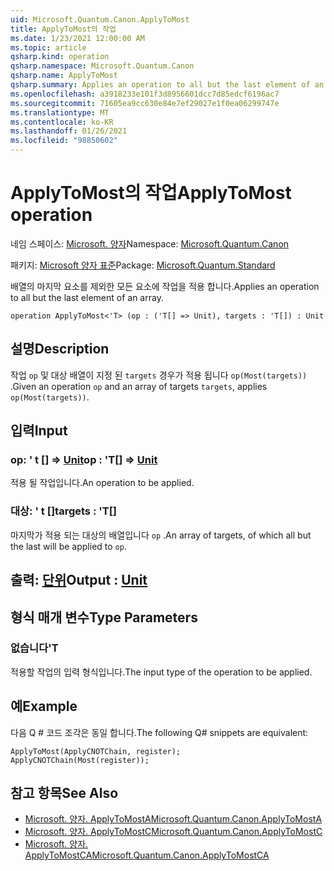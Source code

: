 ```yaml
---
uid: Microsoft.Quantum.Canon.ApplyToMost
title: ApplyToMost의 작업
ms.date: 1/23/2021 12:00:00 AM
ms.topic: article
qsharp.kind: operation
qsharp.namespace: Microsoft.Quantum.Canon
qsharp.name: ApplyToMost
qsharp.summary: Applies an operation to all but the last element of an array.
ms.openlocfilehash: a3918233e101f3d8956601dcc7d85edcf6196ac7
ms.sourcegitcommit: 71605ea9cc630e84e7ef29027e1f0ea06299747e
ms.translationtype: MT
ms.contentlocale: ko-KR
ms.lasthandoff: 01/26/2021
ms.locfileid: "98850602"
---
```

# <a name="applytomost-operation"></a><span data-ttu-id="21e80-102">ApplyToMost의 작업</span><span class="sxs-lookup"><span data-stu-id="21e80-102">ApplyToMost operation</span></span>

<span data-ttu-id="21e80-103">네임 스페이스: [Microsoft. 양자](xref:Microsoft.Quantum.Canon)</span><span class="sxs-lookup"><span data-stu-id="21e80-103">Namespace: [Microsoft.Quantum.Canon](xref:Microsoft.Quantum.Canon)</span></span>

<span data-ttu-id="21e80-104">패키지: [Microsoft 양자 표준](https://nuget.org/packages/Microsoft.Quantum.Standard)</span><span class="sxs-lookup"><span data-stu-id="21e80-104">Package: [Microsoft.Quantum.Standard](https://nuget.org/packages/Microsoft.Quantum.Standard)</span></span>


<span data-ttu-id="21e80-105">배열의 마지막 요소를 제외한 모든 요소에 작업을 적용 합니다.</span><span class="sxs-lookup"><span data-stu-id="21e80-105">Applies an operation to all but the last element of an array.</span></span>

```qsharp
operation ApplyToMost<'T> (op : ('T[] => Unit), targets : 'T[]) : Unit
```


## <a name="description"></a><span data-ttu-id="21e80-106">설명</span><span class="sxs-lookup"><span data-stu-id="21e80-106">Description</span></span>

<span data-ttu-id="21e80-107">작업 `op` 및 대상 배열이 지정 된 `targets` 경우가 적용 됩니다 `op(Most(targets))` .</span><span class="sxs-lookup"><span data-stu-id="21e80-107">Given an operation `op` and an array of targets `targets`, applies `op(Most(targets))`.</span></span>

## <a name="input"></a><span data-ttu-id="21e80-108">입력</span><span class="sxs-lookup"><span data-stu-id="21e80-108">Input</span></span>

### <a name="op--t--unit"></a><span data-ttu-id="21e80-109">op: ' t [] => [Unit](xref:microsoft.quantum.lang-ref.unit)</span><span class="sxs-lookup"><span data-stu-id="21e80-109">op : 'T[] => [Unit](xref:microsoft.quantum.lang-ref.unit)</span></span> 

<span data-ttu-id="21e80-110">적용 될 작업입니다.</span><span class="sxs-lookup"><span data-stu-id="21e80-110">An operation to be applied.</span></span>


### <a name="targets--t"></a><span data-ttu-id="21e80-111">대상: ' t []</span><span class="sxs-lookup"><span data-stu-id="21e80-111">targets : 'T[]</span></span>

<span data-ttu-id="21e80-112">마지막가 적용 되는 대상의 배열입니다 `op` .</span><span class="sxs-lookup"><span data-stu-id="21e80-112">An array of targets, of which all but the last will be applied to `op`.</span></span>



## <a name="output--unit"></a><span data-ttu-id="21e80-113">출력: [단위](xref:microsoft.quantum.lang-ref.unit)</span><span class="sxs-lookup"><span data-stu-id="21e80-113">Output : [Unit](xref:microsoft.quantum.lang-ref.unit)</span></span>



## <a name="type-parameters"></a><span data-ttu-id="21e80-114">형식 매개 변수</span><span class="sxs-lookup"><span data-stu-id="21e80-114">Type Parameters</span></span>

### <a name="t"></a><span data-ttu-id="21e80-115">없습니다</span><span class="sxs-lookup"><span data-stu-id="21e80-115">'T</span></span>

<span data-ttu-id="21e80-116">적용할 작업의 입력 형식입니다.</span><span class="sxs-lookup"><span data-stu-id="21e80-116">The input type of the operation to be applied.</span></span>

## <a name="example"></a><span data-ttu-id="21e80-117">예</span><span class="sxs-lookup"><span data-stu-id="21e80-117">Example</span></span>

<span data-ttu-id="21e80-118">다음 Q # 코드 조각은 동일 합니다.</span><span class="sxs-lookup"><span data-stu-id="21e80-118">The following Q# snippets are equivalent:</span></span>

```qsharp
ApplyToMost(ApplyCNOTChain, register);
ApplyCNOTChain(Most(register));
```

## <a name="see-also"></a><span data-ttu-id="21e80-119">참고 항목</span><span class="sxs-lookup"><span data-stu-id="21e80-119">See Also</span></span>

- [<span data-ttu-id="21e80-120">Microsoft. 양자. ApplyToMostA</span><span class="sxs-lookup"><span data-stu-id="21e80-120">Microsoft.Quantum.Canon.ApplyToMostA</span></span>](xref:Microsoft.Quantum.Canon.ApplyToMostA)
- [<span data-ttu-id="21e80-121">Microsoft. 양자. ApplyToMostC</span><span class="sxs-lookup"><span data-stu-id="21e80-121">Microsoft.Quantum.Canon.ApplyToMostC</span></span>](xref:Microsoft.Quantum.Canon.ApplyToMostC)
- [<span data-ttu-id="21e80-122">Microsoft. 양자. ApplyToMostCA</span><span class="sxs-lookup"><span data-stu-id="21e80-122">Microsoft.Quantum.Canon.ApplyToMostCA</span></span>](xref:Microsoft.Quantum.Canon.ApplyToMostCA)